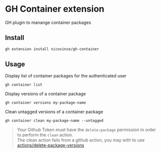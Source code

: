 # GH Container extension

GH plugin to manange container packages

## Install
```bash
gh extension install nicovince/gh-container
```

## Usage
Display list of container packages for the authenticated user
```
gh container list
```

Display versions of a container package
```
gh container versions my-package-name
```

Clean untagged versions of a container package
```
gh container clean my-package-name --untagged
```

> Your Github Token must have the `delete:package` permission in order to perform the `clean` action.  
> The clean action fails from a github action, you may with to use [actions/delete-package-versions](https://github.com/actions/delete-package-versions)
